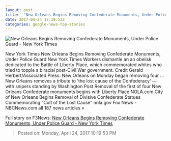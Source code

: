 ```yaml
---
layout: post
title:  "New Orleans Begins Removing Confederate Monuments, Under Police Guard - New York Times"
date: 2017-04-24 17:19:53Z
categories: google-news-top-stories
---
```


![New Orleans Begins Removing Confederate Monuments, Under Police Guard - New York Times](https://static01.nyt.com/images/2017/04/24/us/25xp-statues2/25xp-statues2-facebookJumbo.jpg)

New York Times New Orleans Begins Removing Confederate Monuments, Under Police Guard New York Times Workers dismantle an an obelisk dedicated to the Battle of Liberty Place, which commemorated whites who tried to topple a biracial post-Civil War government. Credit Gerald Herbert/Associated Press. New Orleans on Monday began removing four ... New Orleans removes a tribute to 'the lost cause of the Confederacy' — with snipers standing by Washington Post Removal of the first of four New Orleans Confederate monuments begins with Liberty Place NOLA.com City of New Orleans Begins Removal of Divisive Confederate Statues Commemorating “Cult of the Lost Cause” nola.gov Fox News - NBCNews.com all 187 news articles »


Full story on F3News: [New Orleans Begins Removing Confederate Monuments, Under Police Guard - New York Times](http://www.f3nws.com/n/yJYXHF)

> Posted on: Monday, April 24, 2017 10:19:53 PM
